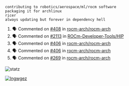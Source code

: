 ```
contributing to robotics/aerospace/ml/rocm software
packaging it for archlinux
ricer
always updating but forever in dependency hell
```

<!--START_SECTION:activity-->
1. 🗣 Commented on [#408](https://github.com//rocm-arch/rocm-arch/issues/408) in [rocm-arch/rocm-arch](https://github.com//rocm-arch/rocm-arch)
2. 🗣 Commented on [#2113](https://github.com//ROCm-Developer-Tools/HIP/issues/2113) in [ROCm-Developer-Tools/HIP](https://github.com//ROCm-Developer-Tools/HIP)
3. 🗣 Commented on [#406](https://github.com//rocm-arch/rocm-arch/issues/406) in [rocm-arch/rocm-arch](https://github.com//rocm-arch/rocm-arch)
4. 🗣 Commented on [#406](https://github.com//rocm-arch/rocm-arch/issues/406) in [rocm-arch/rocm-arch](https://github.com//rocm-arch/rocm-arch)
5. 🗣 Commented on [#269](https://github.com//rocm-arch/rocm-arch/issues/269) in [rocm-arch/rocm-arch](https://github.com//rocm-arch/rocm-arch)
<!--END_SECTION:activity-->


![statz](https://github-readme-stats.vercel.app/api?username=acxz&include_all_commits=true&show_icons=true)

[![lngwgez](https://github-readme-stats.vercel.app/api/top-langs/?username=acxz&layout=compact)](https://github.com/acxz/github-readme-stats)


<!--
**acxz/acxz** is a ✨ _special_ ✨ repository because its `README.md` (this file) appears on your GitHub profile.

Here are some ideas to get you started:

- 🔭 I’m currently working on ...
- 🌱 I’m currently learning ...
- 👯 I’m looking to collaborate on ...
- 🤔 I’m looking for help with ...
- 💬 Ask me about ...
- 📫 How to reach me: ...
- 😄 Pronouns: ...
- ⚡ Fun fact: ...
-->
